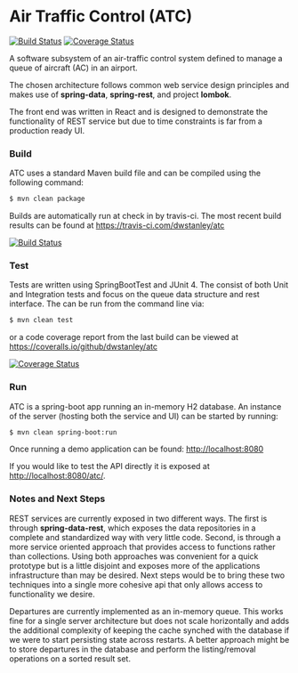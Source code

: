 # Air Traffic Control (ATC)

[![Build Status](https://api.travis-ci.com/dwstanley/atc.svg?branch=develop)](https://travis-ci.com/dwstanley/atc)
[![Coverage Status](https://coveralls.io/repos/github/dwstanley/atc/badge.svg?branch=develop)](https://coveralls.io/github/dwstanley/atc?branch=develop)

A software subsystem of an air-traffic control system defined to manage a queue of aircraft (AC) in an airport.

The chosen architecture follows common web service design principles and makes use of **spring-data**, **spring-rest**, and project **lombok**.

The front end was written in React and is designed to demonstrate the functionality of REST service but due to time constraints is far from a production ready UI.

### Build

ATC uses a standard Maven build file and can be compiled using the following command:

```sh
$ mvn clean package
```

Builds are automatically run at check in by travis-ci. The most recent build results can be found at <https://travis-ci.com/dwstanley/atc> 

[![Build Status](https://api.travis-ci.com/dwstanley/atc.svg?branch=develop)](https://travis-ci.com/dwstanley/atc)

### Test

Tests are written using SpringBootTest and JUnit 4. The consist of both Unit and Integration tests and focus on the queue data structure and rest interface. The can be run from the command line via:

```sh
$ mvn clean test
```

or a code coverage report from the last build can be viewed at <https://coveralls.io/github/dwstanley/atc>

[![Coverage Status](https://coveralls.io/repos/github/dwstanley/atc/badge.svg?branch=develop)](https://coveralls.io/github/dwstanley/atc?branch=develop) 

### Run

ATC is a spring-boot app running an in-memory H2 database. An instance of the server (hosting both the service and UI) can be started by running:

```sh
$ mvn clean spring-boot:run
```

Once running a demo application can be found: <http://localhost:8080>

If you would like to test the API directly it is exposed at <http://localhost:8080/atc/>.

### Notes and Next Steps

REST services are currently exposed in two different ways. The first is through **spring-data-rest**, which exposes the data repositories in a complete and standardized way with very little code. Second, is through a more service oriented approach that provides access to functions rather than collections. Using both approaches was convenient for a quick prototype but is a little disjoint and exposes more of the applications infrastructure than may be desired. Next steps would be to bring these two techniques into a single more cohesive api that only allows access to functionality we desire.

Departures are currently implemented as an in-memory queue. This works fine for a single server architecture but does not scale horizontally and adds the additional complexity of keeping the cache synched with the database if we were to start persisting state across restarts. A better approach might be to store departures in the database and perform the listing/removal operations on a sorted result set.
